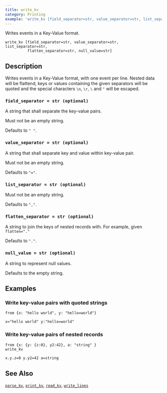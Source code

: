 ```yaml
---
title: write_kv
category: Printing
example: 'write_kv [field_separator=str, value_separator=str, list_separator=str,'
---
```



Writes events in a Key-Value format.

```tql
write_kv [field_separator=str, value_separator=str, list_separator=str,
          flatten_separator=str, null_value=str]
```

## Description

Writes events in a Key-Value format, with one event per line. Nested data will
be flattend, keys or values containing the given separators will be quoted and
the special characters `\n`, `\r`, `\` and `"` will be escaped.

### `field_separator = str (optional)`

A string that shall separate the key-value pairs.

Must not be an empty string.

Defaults to `" "`.

### `value_separator = str (optional)`

A string that shall separate key and value within key-value pair.

Must not be an empty string.

Defaults to `"="`.

### `list_separator = str (optional)`

Must not be an empty string.

Defaults to `","`.

### `flatten_separator = str (optional)`

A string to join the keys of nested records with. For example,
given `flatten="."`

Defaults to `"."`.

### `null_value = str (optional)`

A string to represent null values.

Defaults to the empty string.

## Examples

### Write key-value pairs with quoted strings

```tql
from {x: "hello world", y: "hello=world"}
```
```txt
x="hello world" y:"hello=world"
```

### Write key-value pairs of nested records

```tql
from {x: {y: {z:0}, y2:42}, a: "string" }
write_kv
```
```txt
x.y.z=0 y.y2=42 a=string
```

## See Also

[`parse_kv`](/reference/functions/parse_kv),
[`print_kv`](/reference/functions/print_kv),
[`read_kv`](/reference/operators/read_kv),
[`write_lines`](/reference/operators/write_lines)
